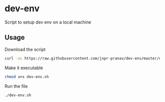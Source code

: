 # dev-env
Script to setup dev env on a local machine

## Usage
Download the script
```bash
curl -sL https://raw.githubusercontent.com/jnpr-pranav/dev-env/master/dev-env.sh > dev-env.sh
```
Make it executable
```bash
chmod u+x dev-env.sh
```
Run the file
```bash
./dev-env.sh
```
